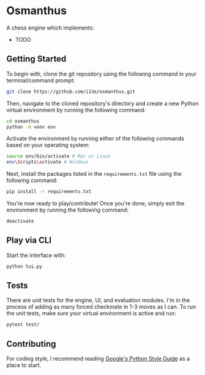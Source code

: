 # Osmanthus

A chess engine which implements:
- TODO

## Getting Started

To begin with, clone the git repository using the following command in your terminal/command prompt:

```sh
git clone https://github.com/i13e/osmanthus.git
```

Then, navigate to the cloned repository's directory and create a new Python virtual environment by running
the following command:

```sh
cd osmanthus
python -m venv env
```

Activate the environment by running either of the following commands based on your operating system:

```sh
source env/bin/activate # Mac or Linux
env\Scripts\activate # Windows
```

Next, install the packages listed in the `requirements.txt` file using the following command:

```sh
pip install -r requirements.txt
```

You're now ready to play/contribute! Once you're done, simply exit the environment by running the following command:

```sh
deactivate
```

## Play via CLI

Start the interface with:

```sh
python tui.py
```
<!-- Maybe include a gif of the interface here? -->

## Tests
There are unit tests for the engine, UI, and evaluation modules. I'm in the process of adding as many forced 
checkmate in 1-3 moves as I can. To run the unit tests, make sure your virtual environment is active and run:

```sh
pytest test/
```

## Contributing
For coding style, I recommend reading [Google's Python Style Guide](https://google.github.io/styleguide/pyguide.html)
as a place to start.

<!-- 谢谢，李桂花。我愛你 -->
